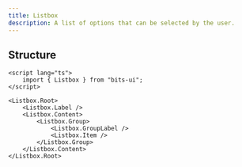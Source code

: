 ```yaml
---
title: Listbox
description: A list of options that can be selected by the user.
---
```


<script>
	import { APISection, ComponentPreview, ListboxDemo } from '$lib/components'
	export let schemas;
</script>

<ComponentPreview name="listbox-demo" comp="Listbox">

<ListboxDemo slot="preview" />

</ComponentPreview>

## Structure

```svelte
<script lang="ts">
	import { Listbox } from "bits-ui";
</script>

<Listbox.Root>
	<Listbox.Label />
	<Listbox.Content>
		<Listbox.Group>
			<Listbox.GroupLabel />
			<Listbox.Item />
		</Listbox.Group>
	</Listbox.Content>
</Listbox.Root>
```
